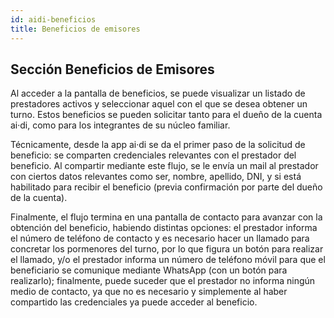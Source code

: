 ```yaml
---
id: aidi-beneficios
title: Beneficios de emisores
---
```


## Sección Beneficios de Emisores
Al acceder a la pantalla de beneficios, se puede visualizar un listado de prestadores activos y seleccionar aquel con el que se desea obtener un turno. Estos beneficios se pueden solicitar tanto para el dueño de la cuenta ai·di, como para los integrantes de su núcleo familiar. 

Técnicamente, desde la app ai·di se da el primer paso de la solicitud de beneficio: se comparten credenciales relevantes con el prestador del beneficio. Al compartir mediante este flujo, se le envía un mail al prestador con ciertos datos relevantes como ser, nombre, apellido, DNI, y si está habilitado para recibir el beneficio (previa confirmación por parte del dueño de la cuenta).

Finalmente, el flujo termina en una pantalla de contacto para avanzar con la obtención del beneficio, habiendo distintas opciones:
el prestador informa el número de teléfono de contacto y es necesario hacer un llamado para concretar los pormenores del turno, por lo que figura un botón para realizar el llamado,
y/o el prestador informa un número de teléfono móvil para que el beneficiario se comunique mediante WhatsApp (con un botón para realizarlo);
finalmente, puede suceder que el prestador no informa ningún medio de contacto, ya que no es necesario y simplemente al haber compartido las credenciales ya puede acceder al beneficio.